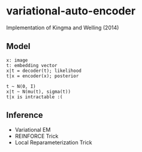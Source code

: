 # variational-auto-encoder
Implementation of Kingma and Welling (2014)

## Model

```
x: image
t: embedding vector
x|t = decoder(t); likelihood
t|x = encoder(x); posterior
```
```
t ~ N(0, I)
x|t ~ N(mu(t), sigma(t))
t|x is intractable :( 
```

## Inference
- Variational EM
- REINFORCE Trick
- Local Reparameterization Trick


